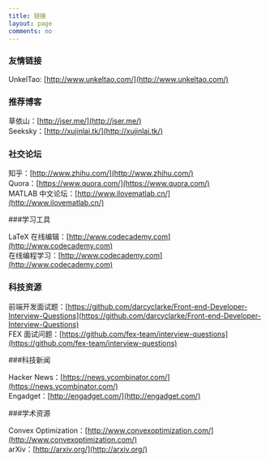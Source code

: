 ```yaml
---
title: 链接
layout: page
comments: no
---
```


### 友情链接
UnkelTao: [http://www.unkeltao.com/](http://www.unkeltao.com/)

### 推荐博客

草依山：[http://jser.me/](http://jser.me/)  
Seeksky：[http://xujinlai.tk/](http://xujinlai.tk/)

### 社交论坛

知乎：[http://www.zhihu.com/](http://www.zhihu.com/)  
Quora：[https://www.quora.com/](https://www.quora.com/)  
MATLAB 中文论坛：[http://www.ilovematlab.cn/](http://www.ilovematlab.cn/)

###学习工具

LaTeX 在线编辑：[http://www.codecademy.com](http://www.codecademy.com)  
在线编程学习：[http://www.codecademy.com](http://www.codecademy.com)

### 科技资源

前端开发面试题：[https://github.com/darcyclarke/Front-end-Developer-Interview-Questions](https://github.com/darcyclarke/Front-end-Developer-Interview-Questions)  
FEX 面试问题：[https://github.com/fex-team/interview-questions](https://github.com/fex-team/interview-questions)

###科技新闻

Hacker News：[https://news.ycombinator.com/](https://news.ycombinator.com/)  
Engadget：[http://engadget.com/](http://engadget.com/)

###学术资源

Convex Optimization：[http://www.convexoptimization.com/](http://www.convexoptimization.com/)  
arXiv：[http://arxiv.org/](http://arxiv.org/)